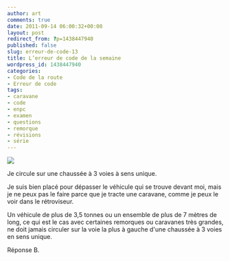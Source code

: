 ```yaml
---
author: art
comments: true
date: 2011-09-14 06:00:32+00:00
layout: post
redirect_from: ?p=1438447940
published: false
slug: erreur-de-code-13
title: L’erreur de code de la semaine
wordpress_id: 1438447940
categories:
- Code de la route
- Erreur de code
tags:
- caravane
- code
- enpc
- examen
- questions
- remorque
- révisions
- série
---
```


![](https://static.irz.fr/2011/06/cerberus-2011-06-07-à-16.20.33.png)

Je circule sur une chaussée à 3 voies à sens unique.

Je suis bien placé pour dépasser le véhicule qui se trouve devant moi, mais je ne peux pas le faire parce que je tracte une caravane, comme je peux le voir dans le rétroviseur.

Un véhicule de plus de 3,5 tonnes ou un ensemble de plus de 7 mètres de long, ce qui est le cas avec certaines remorques ou caravanes très grandes, ne doit jamais circuler sur la voie la plus à gauche d'une chaussée à 3 voies en sens unique.

Réponse B.




